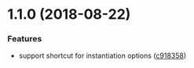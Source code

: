 <a name="1.1.0"></a>
# 1.1.0 (2018-08-22)


### Features

* support shortcut for instantiation options ([c918358](https://github.com/ULIVZ/markdown-it-chain/commit/c918358))



